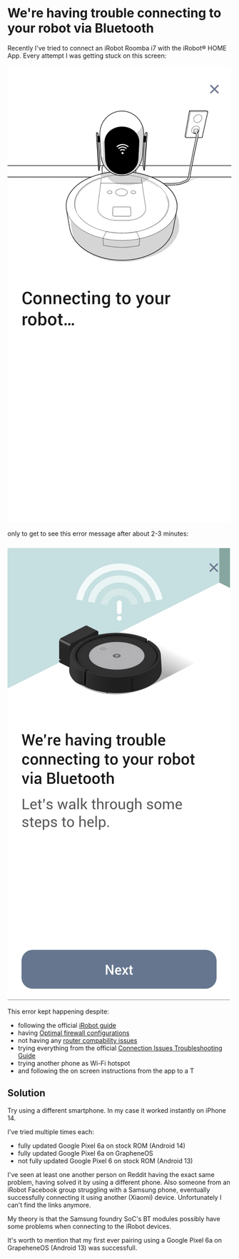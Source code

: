 # We're having trouble connecting to your robot via Bluetooth

Recently I've tried to connect an iRobot Roomba i7 with the iRobot® HOME App. Every attempt I was getting stuck on this screen:

![error message](./img/connecting.png)

only to get to see this error message after about 2-3 minutes:

![error message](./img/error.png)

This error kept happening despite:

- following the official [iRobot guide]
- having [Optimal firewall configurations]
- not having any [router compability issues]
- trying everything from the official [Connection Issues Troubleshooting Guide]
- trying another phone as Wi-Fi hotspot
- and following the on screen instructions from the app to a T

## Solution
Try using a different smartphone. In my case it worked instantly on iPhone 14.

I've tried multiple times each:
- fully updated Google Pixel 6a on stock ROM (Android 14)
- fully updated Google Pixel 6a on GrapheneOS
- not fully updated Google Pixel 6 on stock ROM (Android 13)

I've seen at least one another person on Reddit having the exact same problem, having solved it by using a different phone. Also someone from an iRobot Facebook group struggling with a Samsung phone, eventually successfully connecting it using another (Xiaomi) device. Unfortunately I can't find the links anymore.

My theory is that the Samsung foundry SoC's BT modules possibly have some problems when connecting to the iRobot devices.

It's worth to mention that my first ever pairing using a Google Pixel 6a on GrapeheneOS (Android 13) was successfull.

[iRobot guide]: <https://homesupport.irobot.com/s/article/17734>
[Optimal firewall configurations]: <https://homesupport.irobot.com/s/article/9025>
[router compability issues]: <https://homesupport.irobot.com/s/article/10657>
[Connection Issues Troubleshooting Guide]: <https://homesupport.irobot.com/s/article/17735>

